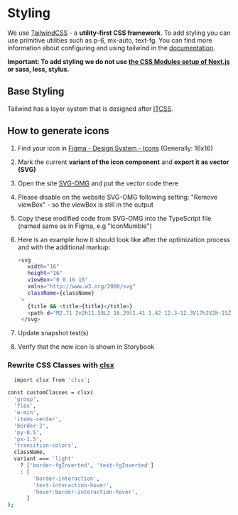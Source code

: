 # Styling

We use [TailwindCSS](https://tailwindcss.com/) - a **utility-first CSS framework**. To add styling you can use primitive utilities such as p-6, mx-auto, text-fg. You can find more information about configuring and using tailwind in the [documentation](https://tailwindcss.com/docs).

**Important: To add styling we do not use [the CSS Modules setup of Next.js](https://nextjs.org/docs/basic-features/built-in-css-support#adding-component-level-css) or sass, less, stylus.**

## Base Styling

Tailwind has a layer system that is designed after [ITCSS](https://www.xfive.co/blog/itcss-scalable-maintainable-css-architecture/#what-is-itcss).

## How to generate icons

1. Find your icon in [Figma - Design System - Icons](https://www.figma.com/file/nsXR2h0KwciWpuwKRD58FX/Mumble?type=design&node-id=407-101&mode=design&t=n3s826L1tz6QinwZ-0) (Generally: 16x16)
2. Mark the current **variant of the icon component** and **export it as vector (SVG)**
3. Open the site [SVG-OMG](https://jakearchibald.github.io/svgomg/) and put the vector code there
4. Please disable on the website SVG-OMG following setting: "Remove viewBox" - so the viewBox is still in the output
5. Copy these modified code from SVG-OMG into the TypeScript file (named same as in Figma, e.g "IconMumble")
6. Here is an example how it should look like after the optimization process and with the additional markup:

   ```bash
   <svg
      width="16"
      height="16"
      viewBox="0 0 16 16"
      xmlns="http://www.w3.org/2000/svg"
      className={className}
    >
      {title && <title>{title}</title>}
      <path d="M2.71 2v2h11.58L2 16.29l1.41 1.42 12.3-12.3V17h2V2h-15Z" />
    </svg>

   ```

7. Update snapshot test(s)
8. Verify that the new icon is shown in Storybook

### Rewrite CSS Classes with [clsx](https://github.com/lukeed/clsx)

```bash
  import clsx from 'clsx';

const customClasses = clsx(
  'group',
  'flex',
  'w-min',
  'items-center',
  'border-2',
  'py-0.5',
  'px-1.5',
  'transition-colors',
  className,
  variant === 'light'
    ? ['border-fgInverted', 'text-fgInverted']
    : [
        'border-interaction',
        'text-interaction-hover',
        'hover:border-interaction-hover',
      ]
);
```
